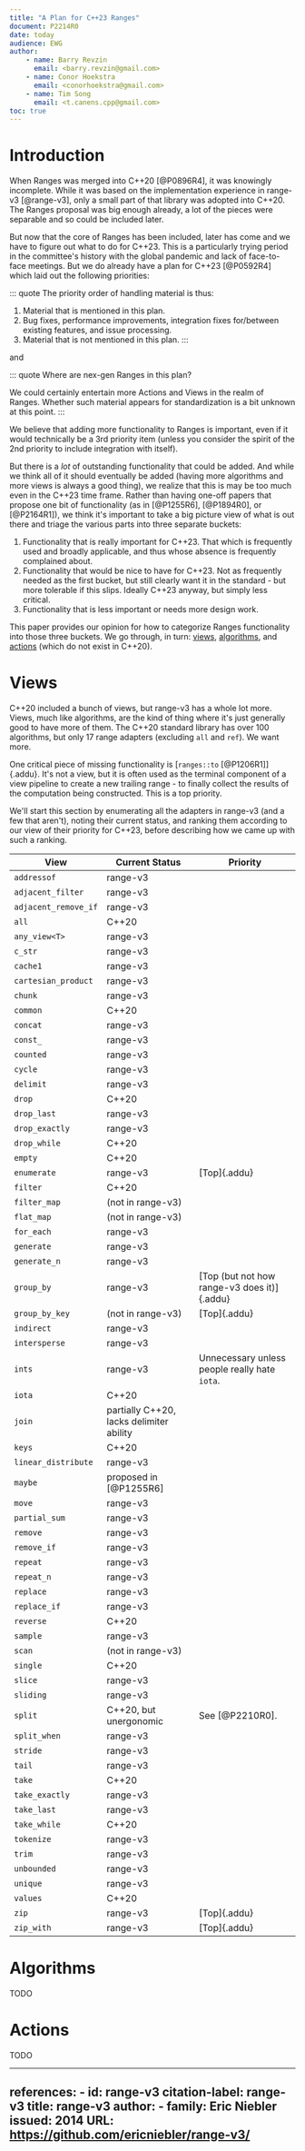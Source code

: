 ```yaml
---
title: "A Plan for C++23 Ranges"
document: P2214R0
date: today
audience: EWG
author:
    - name: Barry Revzin
      email: <barry.revzin@gmail.com>
    - name: Conor Hoekstra
      email: <conorhoekstra@gmail.com>
    - name: Tim Song
      email: <t.canens.cpp@gmail.com>
toc: true
---
```


# Introduction

When Ranges was merged into C++20 [@P0896R4], it was knowingly incomplete. While it was based on the implementation experience in range-v3 [@range-v3], only a small part of that library was adopted into C++20. The Ranges proposal was big enough already, a lot of the pieces were separable and so could be included later. 

But now that the core of Ranges has been included, later has come and we have to figure out what to do for C++23. This is a particularly trying period in the committee's history with the global pandemic and lack of face-to-face meetings. But we do already have a plan for C++23 [@P0592R4] which laid out the following priorities:

::: quote
The priority order of handling material is thus:

1. Material that is mentioned in this plan.
2. Bug fixes, performance improvements, integration fixes for/between existing features, and issue processing.
3. Material that is not mentioned in this plan.
:::

and

::: quote
Where are nex-gen Ranges in this plan?

We could certainly entertain more Actions and Views in the realm of Ranges. Whether such material appears for standardization is a bit unknown at this point.
::: 

We believe that adding more functionality to Ranges is important, even if it would technically be a 3rd priority item (unless you consider the spirit of the 2nd priority to include integration with itself).

But there is a _lot_ of outstanding functionality that could be added. And while we think all of it should eventually be added (having more algorithms and more views is always a good thing), we realize that this is may be too much even in the C++23 time frame. Rather than having one-off papers that propose one bit of functionality (as in [@P1255R6], [@P1894R0], or [@P2164R1]), we think it's important to take a big picture view of what is out there and triage the various parts into three separate buckets:

1. Functionality that is really important for C++23. That which is frequently used and broadly applicable, and thus whose absence is frequently complained about.
2. Functionality that would be nice to have for C++23. Not as frequently needed as the first bucket, but still clearly want it in the standard - but more tolerable if this slips. Ideally C++23 anyway, but simply less critical.
3. Functionality that is less important or needs more design work.

This paper provides our opinion for how to categorize Ranges functionality into those three buckets. We go through, in turn: [views](#views), [algorithms](#algorithms), and [actions](#actions) (which do not exist in C++20).

# Views

C++20 included a bunch of views, but range-v3 has a whole lot more. Views, much like algorithms, are the kind of thing where it's just generally good to have more of them. The C++20 standard library has over 100 algorithms, but only 17 range adapters (excluding `all` and `ref`). We want more.

One critical piece of missing functionality is [`ranges::to` [@P1206R1]]{.addu}. It's not a view, but it is often used as the terminal component of a view pipeline to create a new trailing range - to finally collect the results of the computation being constructed. This is a top priority.

We'll start this section by enumerating all the adapters in range-v3 (and a few that aren't), noting their current status, and ranking them according to our view of their priority for C++23, before describing how we came up with such a ranking.

| View | Current Status | Priority |
|---------------|----------------|----------|
| `addressof` | range-v3 | |
| `adjacent_filter` | range-v3 | |
| `adjacent_remove_if` | range-v3 | |
| `all` | C++20 | |
| `any_view<T>` | range-v3 | |
| `c_str` | range-v3 | |
| `cache1` | range-v3 | |
| `cartesian_product` | range-v3 | |
| `chunk` | range-v3 | |
| `common` | C++20 | |
| `concat` | range-v3 | |
| `const_` | range-v3 | |
| `counted` | range-v3 | |
| `cycle` | range-v3 | |
| `delimit` | range-v3 | |
| `drop` | C++20 | |
| `drop_last` | range-v3 | |
| `drop_exactly` | range-v3 | |
| `drop_while` | C++20 | |
| `empty` | C++20 | |
| `enumerate` | range-v3 | [Top]{.addu} |
| `filter` | C++20 | |
| `filter_map` | (not in range-v3) | |
| `flat_map` | (not in range-v3) | |
| `for_each` | range-v3 | |
| `generate` | range-v3 | |
| `generate_n` | range-v3 | |
| `group_by` | range-v3 | [Top (but not how range-v3 does it)]{.addu} |
| `group_by_key` | (not in range-v3) | [Top]{.addu} |
| `indirect` | range-v3 | |
| `intersperse` | range-v3 | |
| `ints` | range-v3 | Unnecessary unless people really hate `iota`. |
| `iota` | C++20 | |
| `join` | partially C++20, lacks delimiter ability | |
| `keys` | C++20 | |
| `linear_distribute` | range-v3 | |
| `maybe` | proposed in [@P1255R6] | |
| `move` | range-v3 | |
| `partial_sum` | range-v3 | |
| `remove` | range-v3 | |
| `remove_if` | range-v3 | |
| `repeat` | range-v3 | |
| `repeat_n` | range-v3 | |
| `replace` | range-v3 | |
| `replace_if` | range-v3 | |
| `reverse` | C++20 | |
| `sample` | range-v3 | |
| `scan` | (not in range-v3) | |
| `single` | C++20 | |
| `slice` | range-v3 | |
| `sliding` | range-v3 | |
| `split` | C++20, but unergonomic | See [@P2210R0]. |
| `split_when` | range-v3 | |
| `stride` | range-v3 | |
| `tail` | range-v3 | |
| `take` | C++20 | |
| `take_exactly` | range-v3 | |
| `take_last` | range-v3 | |
| `take_while` | C++20 | |
| `tokenize` | range-v3 | |
| `trim` | range-v3 | |
| `unbounded` | range-v3 | |
| `unique` | range-v3 | |
| `values` | C++20 | |
| `zip` | range-v3 | [Top]{.addu} |
| `zip_with` | range-v3 | [Top]{.addu} |

# Algorithms

TODO

# Actions

TODO

---
references:
    - id: range-v3
      citation-label: range-v3
      title: range-v3
      author:
        - family: Eric Niebler
      issued: 2014
      URL: https://github.com/ericniebler/range-v3/
---
